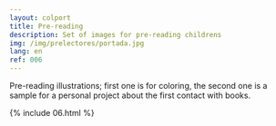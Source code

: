 ```yaml
---
layout: colport
title: Pre-reading
description: Set of images for pre-reading childrens
img: /img/prelectores/portada.jpg
lang: en
ref: 006
---
```


Pre-reading illustrations; first one is for coloring, the second one is a sample for a personal project about the first contact with books.

{% include 06.html %}